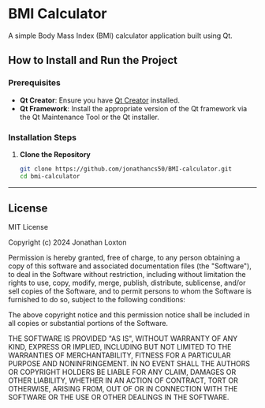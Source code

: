 # BMI Calculator

A simple Body Mass Index (BMI) calculator application built using Qt.

## How to Install and Run the Project

### Prerequisites
- **Qt Creator**: Ensure you have [Qt Creator](https://www.qt.io/download) installed.
- **Qt Framework**: Install the appropriate version of the Qt framework via the Qt Maintenance Tool or the Qt installer.

### Installation Steps

1. **Clone the Repository**
   ```bash
   git clone https://github.com/jonathancs50/BMI-calculator.git
   cd bmi-calculator

---
## License

MIT License

Copyright (c) 2024 Jonathan Loxton

Permission is hereby granted, free of charge, to any person obtaining a copy
of this software and associated documentation files (the "Software"), to deal
in the Software without restriction, including without limitation the rights
to use, copy, modify, merge, publish, distribute, sublicense, and/or sell
copies of the Software, and to permit persons to whom the Software is
furnished to do so, subject to the following conditions:

The above copyright notice and this permission notice shall be included in all
copies or substantial portions of the Software.

THE SOFTWARE IS PROVIDED "AS IS", WITHOUT WARRANTY OF ANY KIND, EXPRESS OR
IMPLIED, INCLUDING BUT NOT LIMITED TO THE WARRANTIES OF MERCHANTABILITY,
FITNESS FOR A PARTICULAR PURPOSE AND NONINFRINGEMENT. IN NO EVENT SHALL THE
AUTHORS OR COPYRIGHT HOLDERS BE LIABLE FOR ANY CLAIM, DAMAGES OR OTHER
LIABILITY, WHETHER IN AN ACTION OF CONTRACT, TORT OR OTHERWISE, ARISING FROM,
OUT OF OR IN CONNECTION WITH THE SOFTWARE OR THE USE OR OTHER DEALINGS IN THE
SOFTWARE.

